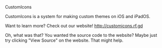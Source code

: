 CustomIcons

CustomIcons is a system for making custom themes on iOS and iPadOS.

Want to learn more? Check out our website!
http://customicons.rf.gd

Oh, what was that? You wanted the source code to the website? Maybe just try clicking "View Source" on the website. That might help.